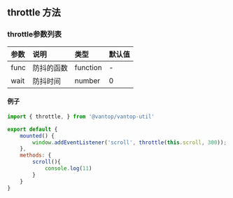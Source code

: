 <!--
 * @Author: your name
 * @Date: 2021-02-02 11:39:27
 * @LastEditTime: 2021-07-13 18:49:41
 * @LastEditors: 蔡远程
 * @Description: In User Settings Edit
 * @FilePath: /vantop/docs/vantop-util/helper/throttle.md
-->
## throttle 方法
### throttle参数列表

| 参数          | 说明                 | 类型     | 默认值   |
| :------------- |:-----------------| :--------| :--------|
| func         | 防抖的函数     | function       | -      |
| wait    | 防抖时间 | number | 0 |

#### 例子

```js
import { throttle, } from '@vantop/vantop-util'

export default {
    mounted() {
        window.addEventListener('scroll', throttle(this.scroll, 300));
    },
    methods: {
        scroll(){
            console.log(11)
        }
    }
}
```